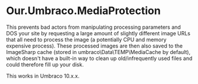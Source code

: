 # Our.Umbraco.MediaProtection

This prevents bad actors from manipulating processing parameters and DOS your site by requesting a large amount of slightly different image URLs that all need to process the image (a potentially CPU and memory expensive process). These processed images are then also saved to the ImageSharp cache (stored in umbraco\Data\TEMP\MediaCache by default), which doesn't have a built-in way to clean up old/infrequently used files and could therefore fill up your disk.

This works in Umbraco 10.x.x.